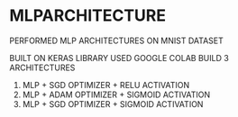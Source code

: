 # MLPARCHITECTURE
PERFORMED MLP ARCHITECTURES ON MNIST DATASET

BUILT ON KERAS LIBRARY
USED GOOGLE COLAB
BUILD 3 ARCHITECTURES
1. MLP + SGD OPTIMIZER + RELU ACTIVATION
2. MLP + ADAM OPTIMIZER + SIGMOID ACTIVATION
3. MLP + SGD OPTIMIZER + SIGMOID ACTIVATION
 

